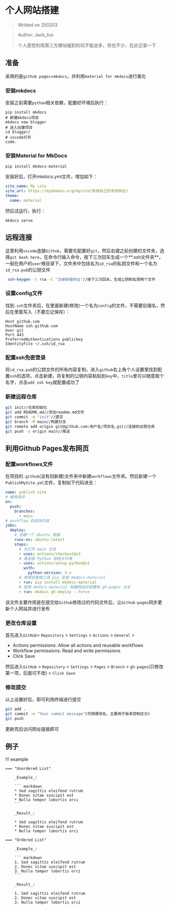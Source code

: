# **个人网站搭建**

> Writted on 250203

> Author: Jack_hui

> 个人感觉利用第三方建站碰到的坑不能说多，但也不少，在此记录一下

## **准备**
采用的是`github pages`+`mkdocs`，并利用`material for mkdocs`进行美化

### **安装mkdocs**
安装之前需要`python`相关依赖，配置好环境后执行：
``` shell
pip install mkdocs
# 新建mkdocs项目
mkdocs new blogger
# 进入创建项目
cd blogger/
# vscode打开
code.
```

### **安装Material for MkDocs**
``` shell
pip install mkdocs-material
```
安装好后，打开mkdocs.yml文件，增加如下：
```yml hl_lines="2 3 4"
site_name: My site
site_url: https://mydomain.org/mysite(改成自己的发布网址)
theme:
  name: material
```
然后试运行，执行：
```shell
mkdocs serve
```

## **远程连接**
这里利用`vscode`连接`Github`，需要先配置好`git`，然后右键之前创建的文件夹，选择`git bash here`，在命令行输入命令，按下三次回车生成一个**.ssh文件夹**，一般在用户的`user`根目录下，文件夹中包括名为`id_rsa`的私钥文件和一个名为`id_rsa.pub`的公钥文件
``` bash
 ssh-keygen -t rsa -C "注册邮箱地址"//按下三次回车，生成公钥和私钥两个文件
```

### **设置config文件**
找到`.ssh`文件夹后，在里面新建(修改)一个名为`config`的文件，不需要后缀名，然后在里面写入（不要忘记保存）：
```
Host github.com
HostName ssh.github.com  
User git
Port 443
PreferredAuthentications publickey
IdentityFile ~/.ssh/id_rsa
```

### **配置ssh免密登录**
将`id_rsa.pub`的公钥文件的所有内容复制，进入`github`右上角个人设置里找到配置`ssh`的选项，点击新建，将复制的公钥内容粘贴到`key`中，`title`里可以随意取个名字，点击`add ssh key`就配置成功了

### **新建远程仓库**
``` bash
git init//仓库初始化
git add README.md//添加readme.md文件
git commit -m "init"//提交
git branch -M main//构建分支
git remote add origin git@github.com:用户名/项目名.git//连接到远程仓库
git push -u origin main//推送
```

## **利用Github Pages发布网页**
### **配置workflows文件**
在项目的`.github`(没有则新建)文件夹中新建`workflows`文件夹。然后新建一个`PublishMySite.yml`文件，复制如下代码进去：
``` yml
name: publish site
# 触发条件
on:
  push:
    branches:
      - main
# workflow 的具体内容
jobs:
  deploy:
    # 创建一个 Ubuntu 容器
    runs-on: ubuntu-latest
    steps:
      # 先打开 main 分支
      - uses: actions/checkout@v2
      # 再安装 Python 和相关环境
      - uses: actions/setup-python@v2
        with:
          python-version: 3.x
      # 使用包管理工具 pip 安装 mkdocs-material
      - run: pip install mkdocs-material
      # 使用 mkdocs-material 构建网站并部署到 gh-pages 分支
      - run: mkdocs gh-deploy --force
```
该文件主要作用是在提交给`Github`修改过的代码文件后，让`Github-pages`同步更新个人网站并进行发布
### **更改仓库设置**
首先进入`GitHub`> `Repository` > `Settings` > `Actions` > `General` >

* Actions permissions: Allow all actions and reusable workflows
* Workflow permissions: Read and write permissions
* Click Save

然后进入`GitHub` > `Repository` > `Settings` > `Pages` > `Branch` > `gh-pages`(只修改第一项，后面可不改) > `Click Save`
### **修改提交**
以上设置好后，即可利用终端进行提交
``` bash
git add .   
git commit -m "Your commit message"(可随便命名，主要用于版本控制区分)
git push
```
更新完后访问网址链接即可
## 例子
!!! example

    === "Unordered List"

        _Example_:

        ``` markdown
        * Sed sagittis eleifend rutrum
        * Donec vitae suscipit est
        * Nulla tempor lobortis orci
        ```

        _Result_:

        * Sed sagittis eleifend rutrum
        * Donec vitae suscipit est
        * Nulla tempor lobortis orci

    === "Ordered List"

        _Example_:

        ``` markdown
        1. Sed sagittis eleifend rutrum
        2. Donec vitae suscipit est
        3. Nulla tempor lobortis orci
        ```

        _Result_:

        1. Sed sagittis eleifend rutrum
        2. Donec vitae suscipit est
        3. Nulla tempor lobortis orci